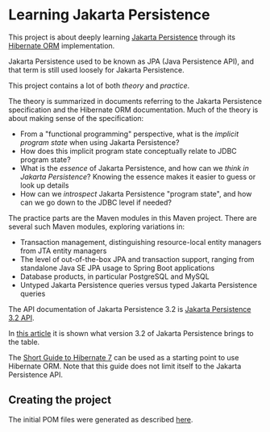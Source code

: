 
# Learning Jakarta Persistence

This project is about deeply learning
[Jakarta Persistence](https://jakarta.ee/specifications/persistence/3.2/jakarta-persistence-spec-3.2)
through its [Hibernate ORM](https://hibernate.org/orm/) implementation.

Jakarta Persistence used to be known as JPA (Java Persistence API), and that term is still used loosely for Jakarta Persistence.

This project contains a lot of both *theory* and *practice*.

The theory is summarized in documents referring to the Jakarta Persistence specification and the Hibernate ORM documentation.
Much of the theory is about making sense of the specification:
* From a "functional programming" perspective, what is the *implicit program state* when using Jakarta Persistence?
* How does this implicit program state conceptually relate to JDBC program state?
* What is the *essence* of Jakarta Persistence, and how can we *think in Jakarta Persistence*? Knowing the essence makes it easier to guess or look up details
* How can we *introspect* Jakarta Persistence "program state", and how can we go down to the JDBC level if needed?

The practice parts are the Maven modules in this Maven project. There are several such Maven modules, exploring variations in:
* Transaction management, distinguishing resource-local entity managers from JTA entity managers
* The level of out-of-the-box JPA and transaction support, ranging from standalone Java SE JPA usage to Spring Boot applications
* Database products, in particular PostgreSQL and MySQL
* Untyped Jakarta Persistence queries versus typed Jakarta Persistence queries

The API documentation of Jakarta Persistence 3.2 is
[Jakarta Persistence 3.2 API](https://jakarta.ee/specifications/persistence/3.2/apidocs/jakarta.persistence/module-summary.html).

In [this article](https://www.baeldung.com/jakarta-persistence-3-2) it is shown what version 3.2 of Jakarta Persistence
brings to the table.

The [Short Guide to Hibernate 7](https://docs.jboss.org/hibernate/orm/7.0/introduction/html_single/Hibernate_Introduction.html)
can be used as a starting point to use Hibernate ORM. Note that this guide does not limit itself to
the Jakarta Persistence API.

## Creating the project

The initial POM files were generated as described [here](https://www.baeldung.com/maven-multi-module).

